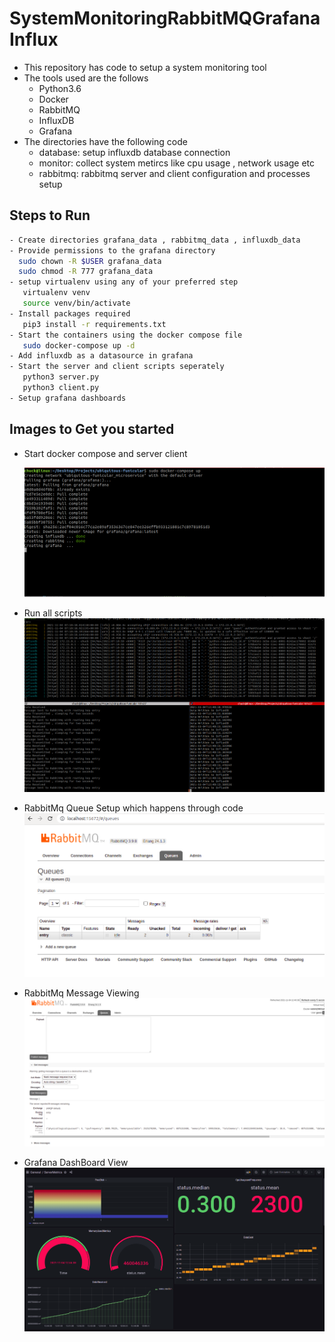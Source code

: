 # SystemMonitoringRabbitMQGrafanaInflux

- This repository has code to setup a system monitoring tool
- The tools used are the follows
    * Python3.6
    * Docker
    * RabbitMQ
    * InfluxDB
    * Grafana
- The directories have the following code
    * database: setup influxdb database connection
    * monitor:  collect system metircs like cpu usage , network usage etc
    * rabbitmq: rabbitmq server and client configuration and processes setup


## Steps to Run
```bash
- Create directories grafana_data , rabbitmq_data , influxdb_data
- Provide permissions to the grafana directory
  sudo chown -R $USER grafana_data
  sudo chmod -R 777 grafana_data
- setup virtualenv using any of your preferred step
   virtualenv venv
   source venv/bin/activate
- Install packages required
   pip3 install -r requirements.txt
- Start the containers using the docker compose file
   sudo docker-compose up -d
- Add influxdb as a datasource in grafana
- Start the server and client scripts seperately
   python3 server.py
   python3 client.py
- Setup grafana dashboards
```

## Images to Get you started

- Start docker compose and server client

  ![Docker Setup](https://github.com/DiptoChakrabarty/SystemMonitoring/blob/main/images/docker.png)

- Run all scripts
   ![Scripts](https://github.com/DiptoChakrabarty/SystemMonitoring/blob/main/images/setup.png)

- RabbitMq Queue Setup which happens through code
   ![Rabbitmq Queue](https://github.com/DiptoChakrabarty/SystemMonitoring/blob/main/images/queue.png)

- RabbitMq Message Viewing
  ![MesgView](https://github.com/DiptoChakrabarty/SystemMonitoring/blob/main/images/message.png)

- Grafana DashBoard View
  ![DashBoard View](https://github.com/DiptoChakrabarty/SystemMonitoring/blob/main/images/dashboard.png)
